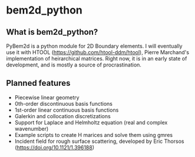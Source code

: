 # bem2d_python

## What is bem2d_python?

PyBem2d is a python module for 2D Boundary elements. I will eventually use it with HTOOL (https://github.com/htool-ddm/htool), Pierre Marchand's implementation of heirarchical matrices. Right now, it is in an early state of development, and is mostly a source of procrastination.

## Planned features
* Piecewise linear geometry
* 0th-order discontinuous basis functions
* 1st-order linear continuous basis functions
* Galerkin and collocation discretizations
* Support for Laplace and Helmholtz equation (real and complex wavenumber)
* Example scripts to create H marices and solve them using gmres
* Incident field for rough surface scattering, developed by Eric Thorsos (https://doi.org/10.1121/1.396188)
